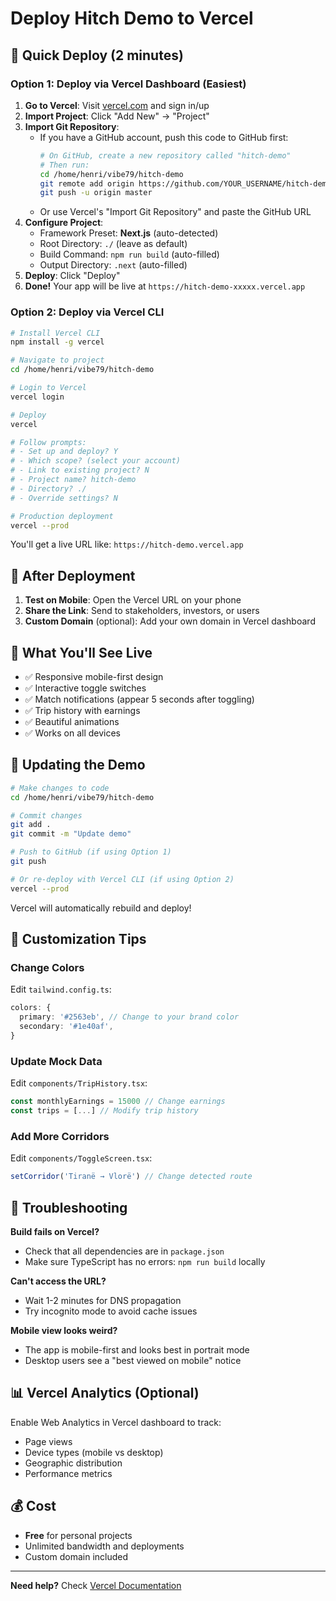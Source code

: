# Deploy Hitch Demo to Vercel

## 🚀 Quick Deploy (2 minutes)

### Option 1: Deploy via Vercel Dashboard (Easiest)

1. **Go to Vercel**: Visit [vercel.com](https://vercel.com) and sign in/up
2. **Import Project**: Click "Add New" → "Project"
3. **Import Git Repository**:
   - If you have a GitHub account, push this code to GitHub first:
     ```bash
     # On GitHub, create a new repository called "hitch-demo"
     # Then run:
     cd /home/henri/vibe79/hitch-demo
     git remote add origin https://github.com/YOUR_USERNAME/hitch-demo.git
     git push -u origin master
     ```
   - Or use Vercel's "Import Git Repository" and paste the GitHub URL
4. **Configure Project**:
   - Framework Preset: **Next.js** (auto-detected)
   - Root Directory: `./` (leave as default)
   - Build Command: `npm run build` (auto-filled)
   - Output Directory: `.next` (auto-filled)
5. **Deploy**: Click "Deploy"
6. **Done!** Your app will be live at `https://hitch-demo-xxxxx.vercel.app`

### Option 2: Deploy via Vercel CLI

```bash
# Install Vercel CLI
npm install -g vercel

# Navigate to project
cd /home/henri/vibe79/hitch-demo

# Login to Vercel
vercel login

# Deploy
vercel

# Follow prompts:
# - Set up and deploy? Y
# - Which scope? (select your account)
# - Link to existing project? N
# - Project name? hitch-demo
# - Directory? ./
# - Override settings? N

# Production deployment
vercel --prod
```

You'll get a live URL like: `https://hitch-demo.vercel.app`

## 📱 After Deployment

1. **Test on Mobile**: Open the Vercel URL on your phone
2. **Share the Link**: Send to stakeholders, investors, or users
3. **Custom Domain** (optional): Add your own domain in Vercel dashboard

## 🎯 What You'll See Live

- ✅ Responsive mobile-first design
- ✅ Interactive toggle switches
- ✅ Match notifications (appear 5 seconds after toggling)
- ✅ Trip history with earnings
- ✅ Beautiful animations
- ✅ Works on all devices

## 🔄 Updating the Demo

```bash
# Make changes to code
cd /home/henri/vibe79/hitch-demo

# Commit changes
git add .
git commit -m "Update demo"

# Push to GitHub (if using Option 1)
git push

# Or re-deploy with Vercel CLI (if using Option 2)
vercel --prod
```

Vercel will automatically rebuild and deploy!

## 🎨 Customization Tips

### Change Colors
Edit `tailwind.config.ts`:
```typescript
colors: {
  primary: '#2563eb', // Change to your brand color
  secondary: '#1e40af',
}
```

### Update Mock Data
Edit `components/TripHistory.tsx`:
```typescript
const monthlyEarnings = 15000 // Change earnings
const trips = [...] // Modify trip history
```

### Add More Corridors
Edit `components/ToggleScreen.tsx`:
```typescript
setCorridor('Tiranë → Vlorë') // Change detected route
```

## 🐛 Troubleshooting

**Build fails on Vercel?**
- Check that all dependencies are in `package.json`
- Make sure TypeScript has no errors: `npm run build` locally

**Can't access the URL?**
- Wait 1-2 minutes for DNS propagation
- Try incognito mode to avoid cache issues

**Mobile view looks weird?**
- The app is mobile-first and looks best in portrait mode
- Desktop users see a "best viewed on mobile" notice

## 📊 Vercel Analytics (Optional)

Enable Web Analytics in Vercel dashboard to track:
- Page views
- Device types (mobile vs desktop)
- Geographic distribution
- Performance metrics

## 💰 Cost

- **Free** for personal projects
- Unlimited bandwidth and deployments
- Custom domain included

---

**Need help?** Check [Vercel Documentation](https://vercel.com/docs)
